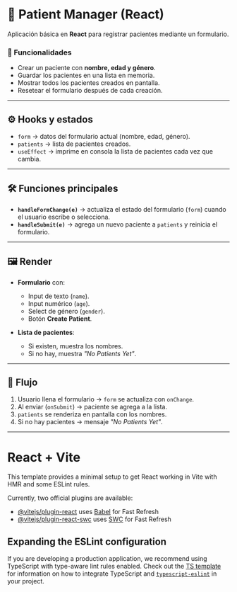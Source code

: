 
# 🏥 Patient Manager (React)

Aplicación básica en **React** para registrar pacientes mediante un formulario.

### 🔑 Funcionalidades

* Crear un paciente con **nombre, edad y género**.
* Guardar los pacientes en una lista en memoria.
* Mostrar todos los pacientes creados en pantalla.
* Resetear el formulario después de cada creación.

---

## ⚙️ Hooks y estados

* `form` → datos del formulario actual (nombre, edad, género).
* `patients` → lista de pacientes creados.
* `useEffect` → imprime en consola la lista de pacientes cada vez que cambia.

---

## 🛠️ Funciones principales

* **`handleFormChange(e)`** → actualiza el estado del formulario (`form`) cuando el usuario escribe o selecciona.
* **`handleSubmit(e)`** → agrega un nuevo paciente a `patients` y reinicia el formulario.

---

## 🖼️ Render

* **Formulario** con:

  * Input de texto (`name`).
  * Input numérico (`age`).
  * Select de género (`gender`).
  * Botón **Create Patient**.

* **Lista de pacientes**:

  * Si existen, muestra los nombres.
  * Si no hay, muestra *"No Patients Yet"*.

---

## 🚀 Flujo

1. Usuario llena el formulario → `form` se actualiza con `onChange`.
2. Al enviar (`onSubmit`) → paciente se agrega a la lista.
3. `patients` se renderiza en pantalla con los nombres.
4. Si no hay pacientes → mensaje *"No Patients Yet"*.

---




# React + Vite

This template provides a minimal setup to get React working in Vite with HMR and some ESLint rules.

Currently, two official plugins are available:

- [@vitejs/plugin-react](https://github.com/vitejs/vite-plugin-react/blob/main/packages/plugin-react) uses [Babel](https://babeljs.io/) for Fast Refresh
- [@vitejs/plugin-react-swc](https://github.com/vitejs/vite-plugin-react/blob/main/packages/plugin-react-swc) uses [SWC](https://swc.rs/) for Fast Refresh

## Expanding the ESLint configuration

If you are developing a production application, we recommend using TypeScript with type-aware lint rules enabled. Check out the [TS template](https://github.com/vitejs/vite/tree/main/packages/create-vite/template-react-ts) for information on how to integrate TypeScript and [`typescript-eslint`](https://typescript-eslint.io) in your project.
